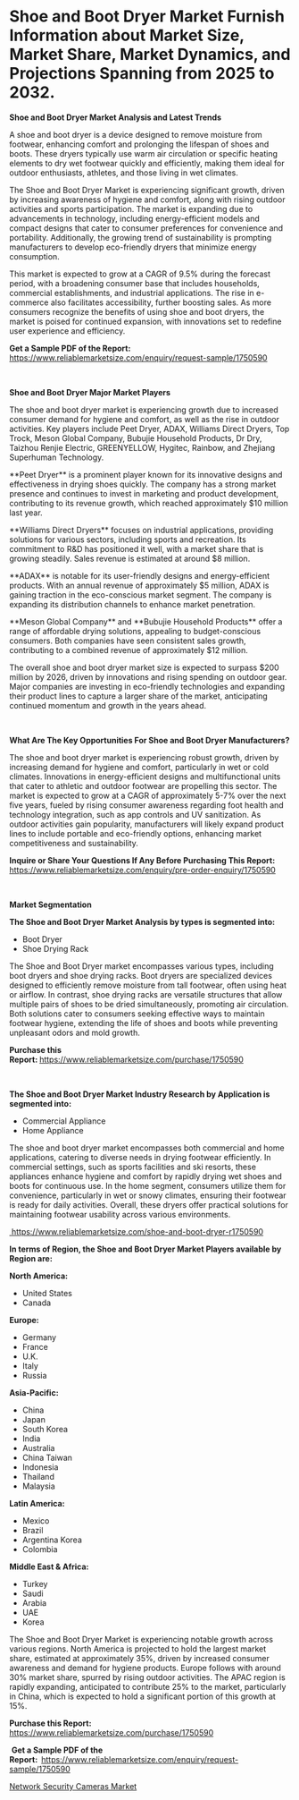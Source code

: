 <p><h1>Shoe and Boot Dryer Market Furnish Information about Market Size, Market Share, Market Dynamics, and Projections Spanning from 2025 to 2032.</h1></p><p><strong>Shoe and Boot Dryer Market Analysis and Latest Trends</strong></p>
<p><p>A shoe and boot dryer is a device designed to remove moisture from footwear, enhancing comfort and prolonging the lifespan of shoes and boots. These dryers typically use warm air circulation or specific heating elements to dry wet footwear quickly and efficiently, making them ideal for outdoor enthusiasts, athletes, and those living in wet climates.</p><p>The Shoe and Boot Dryer Market is experiencing significant growth, driven by increasing awareness of hygiene and comfort, along with rising outdoor activities and sports participation. The market is expanding due to advancements in technology, including energy-efficient models and compact designs that cater to consumer preferences for convenience and portability. Additionally, the growing trend of sustainability is prompting manufacturers to develop eco-friendly dryers that minimize energy consumption.</p><p>This market is expected to grow at a CAGR of 9.5% during the forecast period, with a broadening consumer base that includes households, commercial establishments, and industrial applications. The rise in e-commerce also facilitates accessibility, further boosting sales. As more consumers recognize the benefits of using shoe and boot dryers, the market is poised for continued expansion, with innovations set to redefine user experience and efficiency.</p></p>
<p><strong>Get a Sample PDF of the Report:&nbsp;</strong> <a href="https://www.reliablemarketsize.com/enquiry/request-sample/1750590?utm_campaign=2313&utm_medium=2&utm_source=Github&utm_content=ia&utm_term=07022025&utm_id=shoe-and-boot-dryer">https://www.reliablemarketsize.com/enquiry/request-sample/1750590</a></p>
<p>&nbsp;</p>
<p><strong>Shoe and Boot Dryer Major Market Players</strong></p>
<p><p>The shoe and boot dryer market is experiencing growth due to increased consumer demand for hygiene and comfort, as well as the rise in outdoor activities. Key players include Peet Dryer, ADAX, Williams Direct Dryers, Top Trock, Meson Global Company, Bubujie Household Products, Dr Dry, Taizhou Renjie Electric, GREENYELLOW, Hygitec, Rainbow, and Zhejiang Superhuman Technology.</p><p>**Peet Dryer** is a prominent player known for its innovative designs and effectiveness in drying shoes quickly. The company has a strong market presence and continues to invest in marketing and product development, contributing to its revenue growth, which reached approximately $10 million last year.</p><p>**Williams Direct Dryers** focuses on industrial applications, providing solutions for various sectors, including sports and recreation. Its commitment to R&D has positioned it well, with a market share that is growing steadily. Sales revenue is estimated at around $8 million.</p><p>**ADAX** is notable for its user-friendly designs and energy-efficient products. With an annual revenue of approximately $5 million, ADAX is gaining traction in the eco-conscious market segment. The company is expanding its distribution channels to enhance market penetration.</p><p>**Meson Global Company** and **Bubujie Household Products** offer a range of affordable drying solutions, appealing to budget-conscious consumers. Both companies have seen consistent sales growth, contributing to a combined revenue of approximately $12 million.</p><p>The overall shoe and boot dryer market size is expected to surpass $200 million by 2026, driven by innovations and rising spending on outdoor gear. Major companies are investing in eco-friendly technologies and expanding their product lines to capture a larger share of the market, anticipating continued momentum and growth in the years ahead.</p></p>
<p>&nbsp;</p>
<p><strong>What Are The Key Opportunities For Shoe and Boot Dryer Manufacturers?</strong></p>
<p><p>The shoe and boot dryer market is experiencing robust growth, driven by increasing demand for hygiene and comfort, particularly in wet or cold climates. Innovations in energy-efficient designs and multifunctional units that cater to athletic and outdoor footwear are propelling this sector. The market is expected to grow at a CAGR of approximately 5-7% over the next five years, fueled by rising consumer awareness regarding foot health and technology integration, such as app controls and UV sanitization. As outdoor activities gain popularity, manufacturers will likely expand product lines to include portable and eco-friendly options, enhancing market competitiveness and sustainability.</p></p>
<p><strong>Inquire or Share Your Questions If Any Before Purchasing This Report:</strong> <a href="https://www.reliablemarketsize.com/enquiry/pre-order-enquiry/1750590?utm_campaign=2313&utm_medium=2&utm_source=Github&utm_content=ia&utm_term=07022025&utm_id=shoe-and-boot-dryer">https://www.reliablemarketsize.com/enquiry/pre-order-enquiry/1750590</a></p>
<p>&nbsp;</p>
<p><strong>Market Segmentation</strong></p>
<p><strong>The Shoe and Boot Dryer Market Analysis by types is segmented into:</strong></p>
<p><ul><li>Boot Dryer</li><li>Shoe Drying Rack</li></ul></p>
<p><p>The Shoe and Boot Dryer market encompasses various types, including boot dryers and shoe drying racks. Boot dryers are specialized devices designed to efficiently remove moisture from tall footwear, often using heat or airflow. In contrast, shoe drying racks are versatile structures that allow multiple pairs of shoes to be dried simultaneously, promoting air circulation. Both solutions cater to consumers seeking effective ways to maintain footwear hygiene, extending the life of shoes and boots while preventing unpleasant odors and mold growth.</p></p>
<p><strong>Purchase this Report:&nbsp;</strong><a href="https://www.reliablemarketsize.com/purchase/1750590?utm_campaign=2313&utm_medium=2&utm_source=Github&utm_content=ia&utm_term=07022025&utm_id=shoe-and-boot-dryer">https://www.reliablemarketsize.com/purchase/1750590</a></p>
<p>&nbsp;</p>
<p><strong>The Shoe and Boot Dryer Market Industry Research by Application is segmented into:</strong></p>
<p><ul><li>Commercial Appliance</li><li>Home Appliance</li></ul></p>
<p><p>The shoe and boot dryer market encompasses both commercial and home applications, catering to diverse needs in drying footwear efficiently. In commercial settings, such as sports facilities and ski resorts, these appliances enhance hygiene and comfort by rapidly drying wet shoes and boots for continuous use. In the home segment, consumers utilize them for convenience, particularly in wet or snowy climates, ensuring their footwear is ready for daily activities. Overall, these dryers offer practical solutions for maintaining footwear usability across various environments.</p></p>
<p><a href="https://www.reliablemarketsize.com/shoe-and-boot-dryer-r1750590?utm_campaign=2313&utm_medium=2&utm_source=Github&utm_content=ia&utm_term=07022025&utm_id=shoe-and-boot-dryer">&nbsp;https://www.reliablemarketsize.com/shoe-and-boot-dryer-r1750590</a></p>
<p><strong>In terms of Region, the Shoe and Boot Dryer Market Players available by Region are:</strong></p>
<p>
    <p> <strong> North America: </strong>
        <ul>
            <li>United States</li>
            <li>Canada</li>
        </ul>
        </p> 
    <p> <strong> Europe: </strong>
        <ul>
            <li>Germany</li>
            <li>France</li>
            <li>U.K.</li>
            <li>Italy</li>
            <li>Russia</li>
        </ul>
        </p> 
    <p> <strong> Asia-Pacific: </strong>
        <ul>
            <li>China</li>
            <li>Japan</li>
            <li>South Korea</li>
            <li>India</li>
            <li>Australia</li>
            <li>China Taiwan</li>
            <li>Indonesia</li>
            <li>Thailand</li>
            <li>Malaysia</li>
        </ul>
        </p> 
    <p> <strong> Latin America: </strong>
        <ul>
            <li>Mexico</li>
            <li>Brazil</li>
            <li>Argentina Korea</li>
            <li>Colombia</li>
        </ul>
        </p> 
    <p> <strong> Middle East & Africa: </strong>
        <ul>
            <li>Turkey</li>
            <li>Saudi</li>
            <li>Arabia</li>
            <li>UAE</li>
            <li>Korea</li>
        </ul>
    </p>
    </p>
<p><p>The Shoe and Boot Dryer Market is experiencing notable growth across various regions. North America is projected to hold the largest market share, estimated at approximately 35%, driven by increased consumer awareness and demand for hygiene products. Europe follows with around 30% market share, spurred by rising outdoor activities. The APAC region is rapidly expanding, anticipated to contribute 25% to the market, particularly in China, which is expected to hold a significant portion of this growth at 15%.</p></p>
<p><strong>Purchase this Report: </strong><a href="https://www.reliablemarketsize.com/purchase/1750590?utm_campaign=2313&utm_medium=2&utm_source=Github&utm_content=ia&utm_term=07022025&utm_id=shoe-and-boot-dryer">https://www.reliablemarketsize.com/purchase/1750590</a></p>
<p>&nbsp;<strong>Get a Sample PDF of the Report:&nbsp;&nbsp;</strong><a href="https://www.reliablemarketsize.com/enquiry/request-sample/1750590?utm_campaign=2313&utm_medium=2&utm_source=Github&utm_content=ia&utm_term=07022025&utm_id=shoe-and-boot-dryer">https://www.reliablemarketsize.com/enquiry/request-sample/1750590</a></p>
<p><strong></strong></p>
<p><p><a href="https://github.com/steidmindy199393/Market-Research-Report-List-1/blob/main/network-security-cameras-market.md?utm_campaign=2313&utm_medium=2&utm_source=Github&utm_content=ia&utm_term=07022025&utm_id=shoe-and-boot-dryer">Network Security Cameras Market</a></p></p>